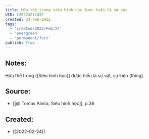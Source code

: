 ```yaml
---
title: Hữu thể trong siêu hình học được hiểu là sự vật
UID: 220224212457
created: 24-Feb-2022
tags:
  - 'created/2022/Feb/24'
  - 'evergreen'
  - 'permanent/fact'
publish: True
---
```

## Notes:
Hữu thể trong [[Siêu hình học]] được hiểu là sự vật, sự kiện (thing).

## Source:
- [[@ Tomas Alvira, Siêu hình học]], p.36





## Created:
- [[2022-02-24]]
